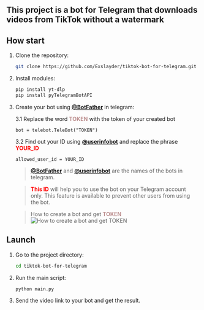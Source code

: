 ## This project is a bot for Telegram that downloads videos from TikTok without a watermark

## How start

1. Clone the repository:

   ```bash
   git clone https://github.com/Exslayder/tiktok-bot-for-telegram.git
   ```

2. Install modules:

   ```bash
   pip install yt-dlp
   pip install pyTelegramBotAPI
   ```

3. Create your bot using [**@BotFather**](https://t.me/BotFather) in telegram:

   3.1 Replace the word <span style='color:#BC8F8F'>**TOKEN**</span> with the token of your created bot

   ```
   bot = telebot.TeleBot("TOKEN")
   ```

   3.2 Find out your ID using [**@userinfobot**](https://t.me/userinfobot) and replace the phrase <span style='color:red'>**YOUR_ID**</span>

   ```
   allowed_user_id = YOUR_ID
   ```

    >[**@BotFather**](https://t.me/BotFather) and [**@userinfobot**](https://t.me/userinfobot) are the names of the bots in telegram.

    ><span style='color:red'>**This ID**</span> will help you to use the bot on your Telegram account only. This feature is available to prevent other users from using the bot.

    >How to create a bot and get <span style='color:#BC8F8F'>**TOKEN**</span>
![How to create a bot and get TOKEN](https://assets-global.website-files.com/5d4bc52e7ec3666956bd3bf1/5ebd37e590f1424c4abfa1c2_botfather.jpg)

## Launch

1. Go to the project directory:

   ```bash
   cd tiktok-bot-for-telegram
   ```

2. Run the main script:

   ```bash
   python main.py
   ```

3. Send the video link to your bot and get the result.


